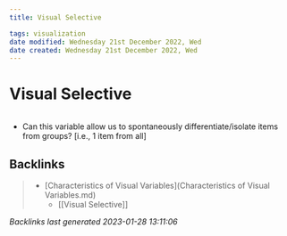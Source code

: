 ```yaml
---
title: Visual Selective

tags: visualization 
date modified: Wednesday 21st December 2022, Wed
date created: Wednesday 21st December 2022, Wed
---
```


# Visual Selective
```toc
```

- Can this variable allow us to spontaneously differentiate/isolate items from groups? [i.e., 1 item from all]

## Backlinks

> - [Characteristics of Visual Variables](Characteristics of Visual Variables.md)
>   - [[Visual Selective]]

_Backlinks last generated 2023-01-28 13:11:06_
